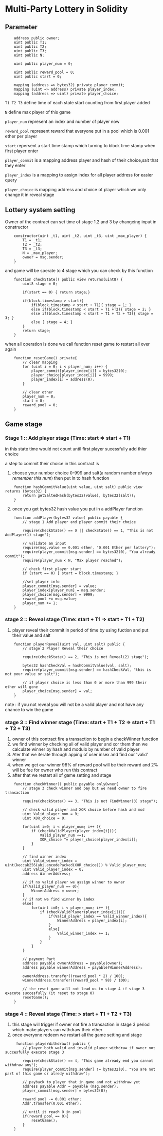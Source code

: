 # Multi-Party Lottery in Solidity
## Parameter

```solidity
    address public owner;
    uint public T1;
    uint public T2;
    uint public T3;
    uint public N;

    uint public player_num = 0;

    uint public reward_pool = 0;
    uint public start = 0;

    mapping (address => bytes32) private player_commit;
    mapping (uint => address) private player_index;
    mapping (address => uint) private player_choice;
```

`T1 T2 T3` define time of each state start counting from first player added

`N` define max player of this game

`player_num` represent an index and number of player now

`reward_pool` represent reward that everyone put in a pool which is 0.001 ether per player

`start` repersent a start time stamp which turning to block time stamp when first player enter

`player_commit` is a mapping address player and hash of their choice,salt that they enter

`player_index` is a mapping to assign index for all player address for easier query

`player_choice` is mapping address and choice of player which we only change it in reveal stage

## Lottery system setting

Owner of the contract can set time of stage 1,2 and 3 by changeing input in constructor

``` solidity
    constructor(uint _t1, uint _t2, uint _t3, uint _max_player) {
        T1 = _t1;
        T2 = _t2;
        T3 = _t3;
        N = _max_player;
        owner = msg.sender;
    }
```
and game will be sperate to 4 stage which you can check by this function

```solidity
    function checkState() public view returns(uint8) {
        uint8 stage = 0;

        if(start == 0) { return stage;}

        if(block.timestamp > start){
            if(block.timestamp < start + T1){ stage = 1; }
            else if(block.timestamp < start + T1 +T2){ stage = 2; }
            else if(block.timestamp < start + T1 + T2 + T3){ stage = 3; }
            else { stage = 4; }
        }
        return stage;
    }
```

when all operation is done we call function reset game to restart all over again
```solidity
    function resetGame() private{
        // clear mapping
        for (uint i = 0; i < player_num; i++) {
            player_commit[player_index[i]] = bytes32(0);
            player_choice[player_index[i]] = 9999;
            player_index[i] = address(0);
        }

        // clear other
        player_num = 0;
        start = 0;
        reward_pool = 0;
    }
```

## Game stage
### Stage 1 :: Add player stage (Time: start => start + T1)

in this state time would not count until first player sucessfully add thier choice

a step to commit their choice in this contract is

1. choose your number choice 0-999 and salt(a random number *always remember this num*) then put in to hash function
``` solidity
    function hashCommitValue(uint value, uint salt) public view returns (bytes32) {
        return getSaltedHash(bytes32(value), bytes32(salt));
    }
```
2. once you get bytes32 hash value you put in a addPlayer function
``` solidity
    function addPlayer(bytes32 value) public payable {
        // stage 1 Add player and player commit their choice

        require(checkState() == 0 || checkState() == 1, "This is not AddPlayer(1) stage");

        // validate an input
        require(msg.value == 0.001 ether, "0.001 Ether per lottery");
        require(player_commit[msg.sender] == bytes32(0), "You already commit");
        require(player_num < N, "Max player reached");

        // check first player start
        if (start == 0) { start = block.timestamp; }

        //set player info
        player_commit[msg.sender] = value;
        player_index[player_num] = msg.sender;
        player_choice[msg.sender] = 9999;
        reward_pool += msg.value;
        player_num += 1;
    }
```

### stage 2 :: Reveal stage (Time: start + T1 => start + T1 + T2)
1. player reveal their commit in period of time by using fuction and put their value and salt
```solidity
    function playerReveal(uint val, uint salt) public {
        // stage 2 Player Reveal their choice

        require(checkState() == 2, "This is not Reveal(2) stage");

        bytes32 hashCheckVal = hashCommitValue(val, salt);
        require(player_commit[msg.sender] == hashCheckVal, "this is not your value or salt");

        // if player choice is less than 0 or more than 999 their ether will gone
        player_choice[msg.sender] = val;
    }
```
note : if you not reveal you will not be a valid player and not have any chance to win the game

### stage 3 :: Find winner stage (Time: start + T1 + T2 => start + T1 + T2 + T3)
1. owner of this contract fire a transaction to begin a checkWinner function
2. we find winner by checking all of valid player and xor them then we calculate winner by hash and modulo by number of valid player  
3. Ater that we iterate through apping of user insex and find our 'valid' winner
4. when we get our winner 98% of reward pool will be their reward and 2% will be fee for owner who run this contract
5. after that we restart all of game setting and stage
```solidity
    function checkWinner() public payable onlyOwner{
        // stage 3 check winner and pay but we need owner to fire transaction

        require(checkState() == 3, "This is not FindWinner(3) stage");

        // check valid player and XOR choice before hash and mod
        uint Valid_player_num = 0;
        uint XOR_choice = 0;

        for(uint i=0; i < player_num; i++ ){
            if (checkValidPlayer(player_index[i])){
                Valid_player_num +=1;
                XOR_choice ^= player_choice[player_index[i]];
            }
        }

        // find winner index
        uint Valid_winner_index = uint(keccak256(abi.encodePacked(XOR_choice))) % Valid_player_num;
        uint Valid_player_index = 0;
        address WinnerAddress;

        // if no valid player we assign winner to owner
        if(Valid_player_num == 0){
            WinnerAddress = owner;
        }
        // if not we find winner by index
        else{
            for(uint i=0; i < player_num; i++ ){
                if (checkValidPlayer(player_index[i])){
                    if(Valid_player_index == Valid_winner_index){
                        WinnerAddress = player_index[i];
                    }
                    else{
                        Valid_winner_index += 1;
                    }
                }
            }
        }

        // payment Part
        address payable ownerAddress = payable(owner);
        address payable winnerAddress = payable(WinnerAddress);

        ownerAddress.transfer((reward_pool * 2) / 100);
        winnerAddress.transfer((reward_pool * 98) / 100);

        // the reset game will not lead us to stage 4 if stage 3 execute succesfully (it reset to stage 0)
        resetGame();
    } 
```
### stage 4 :: Reveal stage (Time: > start + T1 + T2 + T3)
1. this stage will trigger if owner not fire a transaction in stage 3 period which make players can withdraw their ether
2. once everyone redeem we restart all the game setting and stage

```solidity
     function playerWithdraw() public {
        // player both walid and invalid player withdraw if owner not succesfully execute stage 3

        require(checkState() == 4, "This game already end you cannot withdraw any");
        require(player_commit[msg.sender] != bytes32(0), "You are not part of this game or alredy withdraw");

        // payback to player that in game and not withdraw yet
        address payable Addr = payable (msg.sender);
        player_commit[msg.sender] = bytes32(0);

        reward_pool -= 0.001 ether;        
        Addr.transfer(0.001 ether);
        
        // until it reach 0 in pool
        if(reward_pool == 0){
            resetGame();
        }
    }
```
